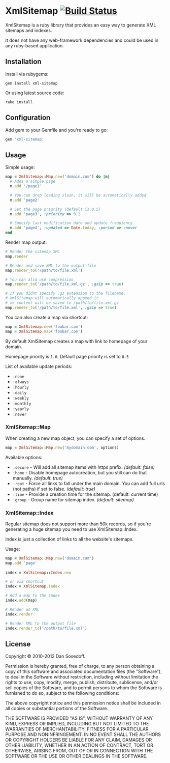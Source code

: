 # XmlSitemap [![Build Status](https://secure.travis-ci.org/sosedoff/xml-sitemap.png?branch=master)](http://travis-ci.org/sosedoff/xml-sitemap)

XmlSitemap is a ruby library that provides an easy way to generate XML sitemaps and indexes.

It does not have any web-framework dependencies and could be used in any ruby-based application.

## Installation

Install via rubygems:

```
gem install xml-sitemap
```

Or using latest source code:

```
rake install
```
  
## Configuration

Add gem to your Gemfile and you're ready to go:

```ruby
gem 'xml-sitemap'
```

## Usage
  
Simple usage:

```ruby
map = XmlSitemap::Map.new('domain.com') do |m|
  # Adds a simple page
  m.add '/page1'  

  # You can drop leading slash, it will be automatically added
  m.add 'page2'

  # Set the page priority (default is 0.5)
  m.add 'page3', :priority => 0.2

  # Specify last modification date and update frequiency
  m.add 'page4', :updated => Date.today, :period => :never
end
```

Render map output:

```ruby
# Render the sitemap XML
map.render

# Render and save XML to the output file
map.render_to('/path/to/file.xml')

# You can also use compression
map.render_to('/path/to/file.xml.gz', :gzip => true)

# If you didnt specify .gz extension to the filename,
# XmlSitemap will automatically append it
# => content will be saved to /path/to/file.xml.gz
map.render_to('/path/to/file.xml', :gzip => true)
```

You can also create a map via shortcut:

```ruby
map = XmlSitemap.new('foobar.com')
map = XmlSitemap.map('foobar.com')
```
  
By default XmlSitemap creates a map with link to homepage of your domain. 

Homepage priority is ```1.0```. Default page priority is set to ```0.5```

List of available update periods:

- ```:none```
- ```:always```
- ```:hourly```
- ```:daily```
- ```:weekly```
- ```:monthly```
- ```:yearly```
- ```:never```

### XmlSitemap::Map

When creating a new map object, you can specify a set of options.

```ruby
map = XmlSitemap::Map.new('mydomain.com', options)
```

Available options:

- ```:secure``` - Will add all sitemap items with https prefix. *(default: false)*
- ```:home```   - Disable homepage autocreation, but you still can do that manually. *(default: true)*
- ```:root```   - Force all links to fall under the main domain. You can add full urls (not paths) if set to false. *(default: true)*
- ```:time```   - Provide a creation time for the sitemap. (default: current time)
- ```:group```  - Group name for sitemap index. *(default: sitemap)* 

### XmlSitemap::Index

Regular sitemap does not support more than 50k records, so if you're generating a huge sitemap you need to use XmlSitemap::Index.

Index is just a collection of links to all the website's sitemaps.

Usage:

```ruby
map = XmlSitemap::Map.new('domain.com')
map.add 'page'
    
index = XmlSitemap::Index.new

# or via shortcut
index = XmlSitemap.index

# Add a map to the index
index.add(map)

# Render as XML
index.render

# Render XML to the output file
index.render_to('/path/to/file.xml')
```

## License

Copyright &copy; 2010-2012 Dan Sosedoff.

Permission is hereby granted, free of charge, to any person obtaining a copy of this software and associated documentation files (the "Software"), to deal in the Software without restriction, including without limitation the rights to use, copy, modify, merge, publish, distribute, sublicense, and/or sell copies of the Software, and to permit persons to whom the Software is furnished to do so, subject to the following conditions:

The above copyright notice and this permission notice shall be included in all copies or substantial portions of the Software.

THE SOFTWARE IS PROVIDED "AS IS", WITHOUT WARRANTY OF ANY KIND, EXPRESS OR IMPLIED, INCLUDING BUT NOT LIMITED TO THE WARRANTIES OF MERCHANTABILITY, FITNESS FOR A PARTICULAR PURPOSE AND NONINFRINGEMENT. IN NO EVENT SHALL THE AUTHORS OR COPYRIGHT HOLDERS BE LIABLE FOR ANY CLAIM, DAMAGES OR OTHER LIABILITY, WHETHER IN AN ACTION OF CONTRACT, TORT OR OTHERWISE, ARISING FROM, OUT OF OR IN CONNECTION WITH THE SOFTWARE OR THE USE OR OTHER DEALINGS IN THE SOFTWARE.